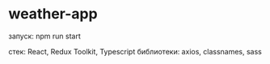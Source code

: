 # weather-app

запуск: npm run start

стек: React, Redux Toolkit, Typescript
библиотеки: axios, classnames, sass
